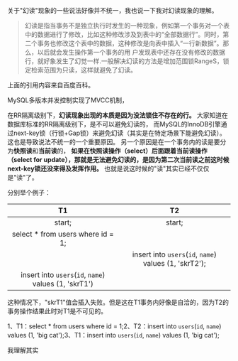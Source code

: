 
关于"幻读"现象的一些说法好像并不统一，我也说一下我对幻读现象的理解。

> 幻读是指当事务不是独立执行时发生的一种现象，例如第一个事务对一个表中的数据进行了修改，比如这种修改涉及到表中的“全部数据行”。同时，第二个事务也修改这个表中的数据，这种修改是向表中插入“一行新数据”。那么，以后就会发生操作第一个事务的用
    户发现表中还存在没有修改的数据行，就好象发生了幻觉一样.一般解决幻读的方法是增加范围锁RangeS，锁定检索范围为只读，这样就避免了幻读。

上面的引用内容来自百度百科。

MySQL多版本并发控制实现了MVCC机制，

在RR隔离级别下，**幻读现象出现的本质是因为没法锁住不存在的行。** 
大家知道在数据库标准的RR隔离级别下，是不可以避免幻读的，
而MySQL的InnoDB引擎通过next-key锁（行锁+Gap锁）来避免幻读（其实是在特定场景下能避免幻读）。
这也是导致说法不统一的一个重要原因。
另一个原因是在一个事务内的读是要分为**快照读**和**当前读**的，
**如果在快照读操作（select）后面跟着当前读操作（select for update），那就是无法避免幻读的，是因为第二次当前读之前这时候next-key锁还没来得及发挥作用。**
也就是说这时候的"读"其实已经不仅仅是"读"了。


分别举个例子：


|     T1     |     T2    |
|      :-:        |     :-:      |
|      start;        |     start;      |
|      select * from users where id = 1;        |           |
|             |     insert into `users`(`id`, `name`) values (1, 'skrT2');      |
|      insert into `users`(`id`, `name`) values (1, 'skrT1')       |           |

这种情况下，"skrT1"值会插入失败。但是这在T1事务内好像是自洽的，因为T2的事务操作结果此时对T1是不可见的。



1、T1：select * from users where id = 1;2、T2：insert into `users`(`id`, `name`) values (1, 'big cat');3、T1：insert into `users`(`id`, `name`) values (1, 'big cat');


我理解其实


